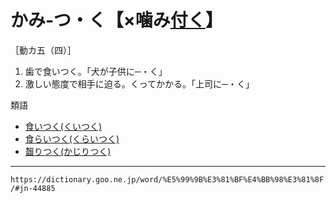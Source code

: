 # かみ‐つ・く【×噛み[付く](つく（付く／▽附く／着く）)】
［動カ五（四）］
1.  歯で食いつく。「犬が子供に─・く」
2.  激しい態度で相手に迫る。くってかかる。「上司に─・く」
    

類語

-   [食いつく(くいつく)](%E3%81%8F%E3%81%84%E3%81%A4%E3%81%8F%EF%BC%88%E9%A3%9F%E3%81%84%E3%81%A4%E3%81%8F%EF%BC%89)
-   [食らいつく(くらいつく)](https://dictionary.goo.ne.jp/word/%E9%A3%9F%E3%82%89%E3%81%84%E4%BB%98%E3%81%8F/#jn-63313)
-   [齧りつく(かじりつく)](https://dictionary.goo.ne.jp/word/%E9%BD%A7%E3%82%8A%E4%BB%98%E3%81%8F_%28%E3%81%8B%E3%81%98%E3%82%8A%E3%81%A4%E3%81%8F%29/#jn-40849)

---
`https://dictionary.goo.ne.jp/word/%E5%99%9B%E3%81%BF%E4%BB%98%E3%81%8F/#jn-44885`